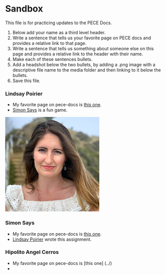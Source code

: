 Sandbox
=====================

This file is for practicing updates to the PECE Docs.

1. Below add your name as a third level header.
2. Write a sentence that tells us your favorite page on PECE docs and provides a relative link to that page.
3. Write a sentence that tells us something about someone else on this page and provides a relative link to the header with their name.
4. Make each of these sentences bullets.
5. Add a headshot below the two bullets, by adding a .png image with a descriptive file name to the media folder and then linking to it below the bullets.
6. Save this file.

### Lindsay Poirier

- My favorite page on pece-docs is [this one](../datamodel).
- [Simon Says](#simon-says) is a fun game.

![](media/lindsay-poirier.png)

### Simon Says

- My favorite page on pece-docs is [this one](../artifacts).
- [Lindsay Poirier](#lindsay-poirier) wrote this assignment.

### Hipolito Angel Cerros

- My favorite page on pece-docs is [this one] (../)
-
